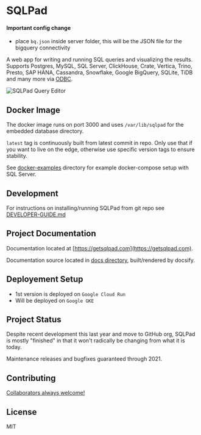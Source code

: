 # SQLPad

#### Important config change

- place `bq.json` inside server folder, this will be the JSON file for the bigquery connectivity


A web app for writing and running SQL queries and visualizing the results. Supports Postgres, MySQL, SQL Server, ClickHouse, Crate, Vertica, Trino, Presto, SAP HANA, Cassandra, Snowflake, Google BigQuery, SQLite, TiDB and many more via [ODBC](https://github.com/sqlpad/sqlpad/wiki/ODBC).

![SQLPad Query Editor](https://user-images.githubusercontent.com/303966/99915755-32f78e80-2ccb-11eb-9f74-b18846d6108d.png)

## Docker Image

The docker image runs on port 3000 and uses `/var/lib/sqlpad` for the embedded database directory.

`latest` tag is continuously built from latest commit in repo. Only use that if you want to live on the edge, otherwise use specific version tags to ensure stability.

See [docker-examples](https://github.com/sqlpad/sqlpad/tree/master/docker-examples) directory for example docker-compose setup with SQL Server.

## Development

For instructions on installing/running SQLPad from git repo see [DEVELOPER-GUIDE.md](https://github.com/sqlpad/sqlpad/blob/master/DEVELOPER-GUIDE.md)

## Project Documentation

Documentation located at [https://getsqlpad.com](https://getsqlpad.com).

Documentation source located in [docs directory](https://github.com/sqlpad/sqlpad/tree/master/docs), built/rendered by docsify.

## Deployement Setup
- 1st version is deployed on `Google Cloud Run`
- Will be deployed on `Google GKE`

## Project Status

Despite recent development this last year and move to GitHub org, SQLPad is mostly "finished" in that it won't radically be changing from what it is today.

Maintenance releases and bugfixes guaranteed through 2021.

## Contributing

[Collaborators always welcome!](https://github.com/sqlpad/sqlpad/blob/master/CONTRIBUTING.md)

## License

MIT
